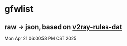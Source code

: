 # gfwlist
## raw -> json, based on [v2ray-rules-dat](https://github.com/Loyalsoldier/v2ray-rules-dat)
Mon Apr 21 06:00:58 PM CST 2025

